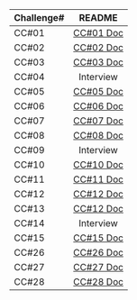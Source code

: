 | Challenge#   |      README |
|----------|:-------------:
| CC#01 | [CC#01 Doc](./CC1/README.md) |
| CC#02 | [CC#02 Doc](./CC2/README.md) |
| CC#03 | [CC#03 Doc](./CC3/README.md) |
| CC#04 | Interview |
| CC#05 | [CC#05 Doc](./CC5/README.md) |
| CC#06 | [CC#06 Doc](./CC6/README.md) |
| CC#07 | [CC#07 Doc](./CC7/README.md) |
| CC#08 | [CC#08 Doc](./CC8/README.md) |
| CC#09 | Interview |
| CC#10 | [CC#10 Doc](./CC10/README.md) |
| CC#11 | [CC#11 Doc](./CC11/README.md) |
| CC#12 | [CC#12 Doc](./CC12/README.md) |
| CC#13 | [CC#12 Doc](./CC13/README.md) |
| CC#14 | Interview |
| CC#15 | [CC#15 Doc](./CC15/README.md) |
| CC#26 | [CC#26 Doc](./sorting/insertion/README.md) 
| CC#27 | [CC#27 Doc](./sorting/merge/README.md) |
| CC#28 | [CC#28 Doc](./CC28/README.md) |


